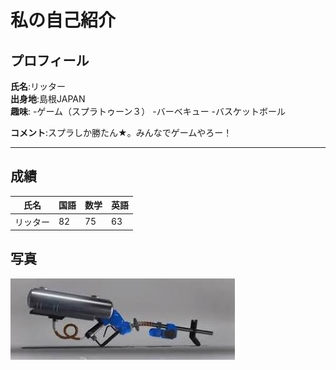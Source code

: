 # 私の自己紹介

## プロフィール  
**氏名**:リッター  
**出身地**:島根JAPAN  
**趣味**:
-ゲーム（スプラトゥーン３）
-バーベキュー
-バスケットボール

**コメント**:スプラしか勝たん★。みんなでゲームやろー！

***
## 成績
|氏名|国語|数学|英語|
|--|--|--|--|
|リッター|82|75|63|

## 写真  
![リッター](img.jpg)
